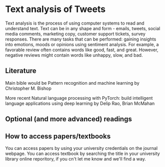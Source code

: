 # Text analysis of Tweets

Text analysis is the process of using computer systems to read and understand text. Text can be in any shape and form - emails, tweets, social media comments, marketing copy, customer support tickets, survey responses.
There are many tasks that can be performed: gaining insights into emotions, moods or opinions using sentiment analysis. For example, a favorable review often contains words like good, fast, and great. However, negative reviews might contain words like unhappy, slow, and bad.

## Literature 

Main bible would be Pattern recognition and machine learning by Christopher M. Bishop <br />

More recent Natural language processing with PyTorch: build intelligent language applications using deep learning by Delip Rao, Brian McMahan <br />


## Optional (and more advanced) readings


## How to access papers/textbooks
You can access papers by using your university credentials on the journal webpage. You can access textbook by searching the title in your university library online reporitory, if you cn't let me know and we'll find a way.
